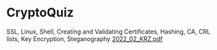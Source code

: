 # CryptoQuiz
SSL, Linux, Shell, Creating and Validating Certificates, Hashing, CA, CRL lists, Key Encryption, Steganography
[2022_02_KRZ.pdf](https://github.com/Milos-24/CryptoQuiz/files/9846984/2022_02_KRZ.pdf)

